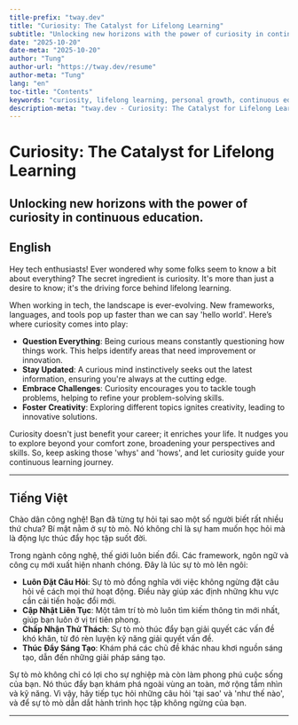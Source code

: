 ```yaml
---
title-prefix: "tway.dev"
title: "Curiosity: The Catalyst for Lifelong Learning"
subtitle: "Unlocking new horizons with the power of curiosity in continuous education."
date: "2025-10-20"
date-meta: "2025-10-20"
author: "Tung"
author-url: "https://tway.dev/resume"
author-meta: "Tung"
lang: "en"
toc-title: "Contents"
keywords: "curiosity, lifelong learning, personal growth, continuous education, tech development"
description-meta: "tway.dev - Curiosity: The Catalyst for Lifelong Learning - Unlocking new horizons with the power of curiosity in continuous education."
---
```


# Curiosity: The Catalyst for Lifelong Learning
## Unlocking new horizons with the power of curiosity in continuous education.

## English
Hey tech enthusiasts! Ever wondered why some folks seem to know a bit about everything? The secret ingredient is curiosity. It's more than just a desire to know; it's the driving force behind lifelong learning.

When working in tech, the landscape is ever-evolving. New frameworks, languages, and tools pop up faster than we can say 'hello world'. Here’s where curiosity comes into play:

- **Question Everything**: Being curious means constantly questioning how things work. This helps identify areas that need improvement or innovation.
- **Stay Updated**: A curious mind instinctively seeks out the latest information, ensuring you're always at the cutting edge.
- **Embrace Challenges**: Curiosity encourages you to tackle tough problems, helping to refine your problem-solving skills.
- **Foster Creativity**: Exploring different topics ignites creativity, leading to innovative solutions.

Curiosity doesn't just benefit your career; it enriches your life. It nudges you to explore beyond your comfort zone, broadening your perspectives and skills. So, keep asking those 'whys' and 'hows', and let curiosity guide your continuous learning journey.

---

## Tiếng Việt
Chào dân công nghệ! Bạn đã từng tự hỏi tại sao một số người biết rất nhiều thứ chưa? Bí mật nằm ở sự tò mò. Nó không chỉ là sự ham muốn học hỏi mà là động lực thúc đẩy học tập suốt đời.

Trong ngành công nghệ, thế giới luôn biến đổi. Các framework, ngôn ngữ và công cụ mới xuất hiện nhanh chóng. Đây là lúc sự tò mò lên ngôi:

- **Luôn Đặt Câu Hỏi**: Sự tò mò đồng nghĩa với việc không ngừng đặt câu hỏi về cách mọi thứ hoạt động. Điều này giúp xác định những khu vực cần cải tiến hoặc đổi mới.
- **Cập Nhật Liên Tục**: Một tâm trí tò mò luôn tìm kiếm thông tin mới nhất, giúp bạn luôn ở vị trí tiên phong.
- **Chấp Nhận Thử Thách**: Sự tò mò thúc đẩy bạn giải quyết các vấn đề khó khăn, từ đó rèn luyện kỹ năng giải quyết vấn đề.
- **Thúc Đẩy Sáng Tạo**: Khám phá các chủ đề khác nhau khơi nguồn sáng tạo, dẫn đến những giải pháp sáng tạo.

Sự tò mò không chỉ có lợi cho sự nghiệp mà còn làm phong phú cuộc sống của bạn. Nó thúc đẩy bạn khám phá ngoài vùng an toàn, mở rộng tầm nhìn và kỹ năng. Vì vậy, hãy tiếp tục hỏi những câu hỏi 'tại sao' và 'như thế nào', và để sự tò mò dẫn dắt hành trình học tập không ngừng của bạn.

---